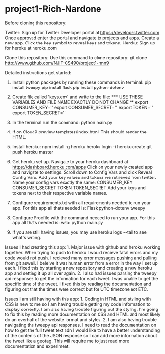 # project1-Rich-Nardone

Before cloning this repository:

Twitter:
	Sign up for Twitter Developer portal at https://developer.twitter.com
	Once approved enter the portal and navigate to projects and apps.
	Create a new app.
	Click the key symbol to reveal keys and tokens.
Heroku:
	Sign up for heroku at heroku.com

Clone this repository: 
	Use this command to clone repository: git clone http://www.github.com/NJIT-CS490/project1-rmn9
	
Detailed instructions get started:

1. Install python packages by running these commands in terminal:
	pip install tweepy
	pip install flask
	pip install python-dotenv

2. Create file called 'keys.env' and write to the file:
   *** USE THESE VARIABLES AND FILE NAME EXACTLY DO NOT CHANGE **
	export CONSUMER_KEY=''
	export CONSUMER_SECRET=''
	export TOKEN=''
	export TOKEN_SECRET=''

3. In the terminal run the command:
	python main.py
	
4. If on Cloud9 preview templates/index.html. This should render the HTML.

5. Install heroku:
	npm install -g heroku
	heroku login -i
	heroku create
	git push heroku master
6. Get heroku set up.
	Navigate to your heroku dashboard at https://dashboard.heroku.com/apps
	Click on your newly created app and navigate to settings.
	Scroll down to Config Vars and click Reveal Config Vars.
	Add your key values and tokens we retrieved from twitter.
	Name your config vars exactly the same:
		CONSUMER_KEY
		CONSUMER_SECRET
		TOKEN
		TOKEN_SECRET
	Add your keys and tokens next to their respective variable names.
	
7. Configure requirements.txt with all requirements needed to run your app.
	For this app all thats needed is:
		Flask
		python-dotenv
		tweepy
8. Configure Procfile with the command needed to run your app.
	For this app all thats needed is:
		web: python main.py

9. If you are still having issues, you may use heroku logs --tail to see what's wrong.
	
	
Issues I had creating this app:
	1. Major issue with github and heroku working together. When trying to push to heroku I would recieve fatal errors and my code would not push. 
	   I recieved many error messages pushing and pulling from git aswell. I beleive it was human error from a error in the way I set up each. 
	   I fixed this by starting a new repository and creating a new heroku app and setting it up all over again.
	2. I also had issues parsing the tweepy api responses to get the information for each tweet. I was unable to get the specific time of the tweet.
	   I fixed this by reading the documentation and figuring out that the times were correct but for UTC timezone not ETC.

Issues I am still having with this app:
	1. Coding in HTML and styling with CSS is new to me so I am having trouble getting my code information to display correctly. I am also having trouble 
	   figuring out the styling. I'm going to fix this by reading more documentation on CSS and HTML and most likely do an overhall of the website format and styles.
	2. I am also having trouble navigating the tweepy api responses. I need to read the documentation on how to get the full tweet text adn I would like to have
	   a better understanding of the contents of the JSON response so I can add more information about the tweet like a geotag. This will require me to just read
	   more documentation and experiment.
